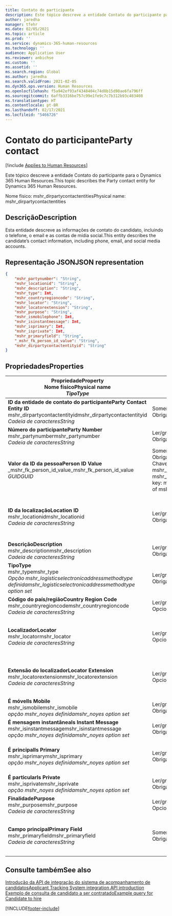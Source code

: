 ```yaml
---
title: Contato do participante
description: Este tópico descreve a entidade Contato do participante para o Dynamics 365 Human Resources.
author: jaredha
manager: tfehr
ms.date: 02/05/2021
ms.topic: article
ms.prod: ''
ms.service: dynamics-365-human-resources
ms.technology: ''
audience: Application User
ms.reviewer: anbichse
ms.custom: ''
ms.assetid: ''
ms.search.region: Global
ms.author: jaredha
ms.search.validFrom: 2021-02-05
ms.dyn365.ops.version: Human Resources
ms.openlocfilehash: f5a942ef93af4348404c74d8b15d98ae6fa796ff
ms.sourcegitcommit: 6affb3316be757c99e1fe9c7c7b312b93c483408
ms.translationtype: HT
ms.contentlocale: pt-BR
ms.lasthandoff: 02/17/2021
ms.locfileid: "5466726"
---
```

# <a name="party-contact"></a><span data-ttu-id="ad8ca-103">Contato do participante</span><span class="sxs-lookup"><span data-stu-id="ad8ca-103">Party contact</span></span>

[!include [Applies to Human Resources](../includes/applies-to-hr.md)]

<span data-ttu-id="ad8ca-104">Este tópico descreve a entidade Contato do participante para o Dynamics 365 Human Resources.</span><span class="sxs-lookup"><span data-stu-id="ad8ca-104">This topic describes the Party contact entity for Dynamics 365 Human Resources.</span></span>

<span data-ttu-id="ad8ca-105">Nome físico: mshr_dirpartycontactentities</span><span class="sxs-lookup"><span data-stu-id="ad8ca-105">Physical name: mshr_dirpartycontactentities</span></span>

## <a name="description"></a><span data-ttu-id="ad8ca-106">Descrição</span><span class="sxs-lookup"><span data-stu-id="ad8ca-106">Description</span></span>

<span data-ttu-id="ad8ca-107">Esta entidade descreve as informações de contato do candidato, incluindo o telefone, o email e as contas de mídia social.</span><span class="sxs-lookup"><span data-stu-id="ad8ca-107">This entity describes the candidate’s contact information, including phone, email, and social media accounts.</span></span>

## <a name="json-representation"></a><span data-ttu-id="ad8ca-108">Representação JSON</span><span class="sxs-lookup"><span data-stu-id="ad8ca-108">JSON representation</span></span>

```json
{
    "mshr_partynumber": "String",
    "mshr_locationid": "String",
    "mshr_description": "String",
    "mshr_type": Int,
    "mshr_countryregioncode": "String",
    "mshr_locator": "String",
    "mshr_locatorextension": "String",
    "mshr_purpose": "String",
    "mshr_ismobilephone": Int,
    "mshr_isinstantmessage": Int,
    "mshr_isprimary": Int,
    "mshr_isprivate": Int,
    "mshr_primaryfield": "String",
    "_mshr_fk_person_id_value": "String",
    "mshr_dirpartycontactentityid": "String"
}
```

## <a name="properties"></a><span data-ttu-id="ad8ca-109">Propriedades</span><span class="sxs-lookup"><span data-stu-id="ad8ca-109">Properties</span></span>

| <span data-ttu-id="ad8ca-110">Propriedade</span><span class="sxs-lookup"><span data-stu-id="ad8ca-110">Property</span></span><br><span data-ttu-id="ad8ca-111">**Nome físico**</span><span class="sxs-lookup"><span data-stu-id="ad8ca-111">**Physical name**</span></span><br><span data-ttu-id="ad8ca-112">**_Tipo_**</span><span class="sxs-lookup"><span data-stu-id="ad8ca-112">**_Type_**</span></span> | <span data-ttu-id="ad8ca-113">Usar</span><span class="sxs-lookup"><span data-stu-id="ad8ca-113">Use</span></span> | <span data-ttu-id="ad8ca-114">Descrição</span><span class="sxs-lookup"><span data-stu-id="ad8ca-114">Description</span></span> |
| --- | --- | --- |
| <span data-ttu-id="ad8ca-115">**ID da entidade de contato do participante**</span><span class="sxs-lookup"><span data-stu-id="ad8ca-115">**Party Contact Entity ID**</span></span><br><span data-ttu-id="ad8ca-116">mshr_dirpartycontactentityid</span><span class="sxs-lookup"><span data-stu-id="ad8ca-116">mshr_dirpartycontactentityid</span></span><br><span data-ttu-id="ad8ca-117">*Cadeia de caracteres*</span><span class="sxs-lookup"><span data-stu-id="ad8ca-117">*String*</span></span> | <span data-ttu-id="ad8ca-118">Somente leitura</span><span class="sxs-lookup"><span data-stu-id="ad8ca-118">Read-only</span></span><br><span data-ttu-id="ad8ca-119">Obrigatório</span><span class="sxs-lookup"><span data-stu-id="ad8ca-119">Required</span></span> | <span data-ttu-id="ad8ca-120">Um identificador exclusivo gerado pelo sistema para o registro de entidade.</span><span class="sxs-lookup"><span data-stu-id="ad8ca-120">System-generated unique identifier for the entity record.</span></span> |
| <span data-ttu-id="ad8ca-121">**Número do participante**</span><span class="sxs-lookup"><span data-stu-id="ad8ca-121">**Party Number**</span></span><br><span data-ttu-id="ad8ca-122">mshr_partynumber</span><span class="sxs-lookup"><span data-stu-id="ad8ca-122">mshr_partynumber</span></span><br><span data-ttu-id="ad8ca-123">*Cadeia de caracteres*</span><span class="sxs-lookup"><span data-stu-id="ad8ca-123">*String*</span></span> | <span data-ttu-id="ad8ca-124">Ler/gravar</span><span class="sxs-lookup"><span data-stu-id="ad8ca-124">Read/write</span></span><br><span data-ttu-id="ad8ca-125">Obrigatório</span><span class="sxs-lookup"><span data-stu-id="ad8ca-125">Required</span></span> | <span data-ttu-id="ad8ca-126">A ID do registro de participante (pessoa) associado.</span><span class="sxs-lookup"><span data-stu-id="ad8ca-126">The ID of the associated party (person) record.</span></span> |
| <span data-ttu-id="ad8ca-127">**Valor da ID da pessoa**</span><span class="sxs-lookup"><span data-stu-id="ad8ca-127">**Person ID Value**</span></span><br><span data-ttu-id="ad8ca-128">_mshr_fk_person_id_value</span><span class="sxs-lookup"><span data-stu-id="ad8ca-128">_mshr_fk_person_id_value</span></span><br><span data-ttu-id="ad8ca-129">*GUID*</span><span class="sxs-lookup"><span data-stu-id="ad8ca-129">*GUID*</span></span> | <span data-ttu-id="ad8ca-130">Somente leitura</span><span class="sxs-lookup"><span data-stu-id="ad8ca-130">Read-only</span></span><br><span data-ttu-id="ad8ca-131">Obrigatório</span><span class="sxs-lookup"><span data-stu-id="ad8ca-131">Required</span></span><br><span data-ttu-id="ad8ca-132">Chave estrangeira: mshr_dirpersonentityid de mshr_dirpersonentity</span><span class="sxs-lookup"><span data-stu-id="ad8ca-132">Foreign key: mshr_dirpersonentityid of mshr_dirpersonentity</span></span> | <span data-ttu-id="ad8ca-133">O identificador gerado pelo sistema do registro da entidade de participante (pessoa).</span><span class="sxs-lookup"><span data-stu-id="ad8ca-133">The system-generated identifier of the party (person) entity record.</span></span> |
| <span data-ttu-id="ad8ca-134">**ID da localização**</span><span class="sxs-lookup"><span data-stu-id="ad8ca-134">**Location ID**</span></span><br><span data-ttu-id="ad8ca-135">mshr_locationid</span><span class="sxs-lookup"><span data-stu-id="ad8ca-135">mshr_locationid</span></span><br><span data-ttu-id="ad8ca-136">*Cadeia de caracteres*</span><span class="sxs-lookup"><span data-stu-id="ad8ca-136">*String*</span></span> | <span data-ttu-id="ad8ca-137">Ler/gravar</span><span class="sxs-lookup"><span data-stu-id="ad8ca-137">Read/write</span></span><br><span data-ttu-id="ad8ca-138">Obrigatório</span><span class="sxs-lookup"><span data-stu-id="ad8ca-138">Required</span></span> | <span data-ttu-id="ad8ca-139">A ID de localização do registro do endereço.</span><span class="sxs-lookup"><span data-stu-id="ad8ca-139">The location ID of the address record.</span></span> <span data-ttu-id="ad8ca-140">Configure na entidade mshr_logisticspostaladdresslocationcdsentity.</span><span class="sxs-lookup"><span data-stu-id="ad8ca-140">Set up in mshr_logisticspostaladdresslocationcdsentity entity.</span></span> |
| <span data-ttu-id="ad8ca-141">**Descrição**</span><span class="sxs-lookup"><span data-stu-id="ad8ca-141">**Description**</span></span><br><span data-ttu-id="ad8ca-142">mshr_description</span><span class="sxs-lookup"><span data-stu-id="ad8ca-142">mshr_description</span></span><br><span data-ttu-id="ad8ca-143">*Cadeia de caracteres*</span><span class="sxs-lookup"><span data-stu-id="ad8ca-143">*String*</span></span> | <span data-ttu-id="ad8ca-144">Ler/gravar</span><span class="sxs-lookup"><span data-stu-id="ad8ca-144">Read/write</span></span><br><span data-ttu-id="ad8ca-145">Obrigatório</span><span class="sxs-lookup"><span data-stu-id="ad8ca-145">Required</span></span> | <span data-ttu-id="ad8ca-146">A descrição dos detalhes do contato.</span><span class="sxs-lookup"><span data-stu-id="ad8ca-146">The description of the contact details.</span></span> |
| <span data-ttu-id="ad8ca-147">**Tipo**</span><span class="sxs-lookup"><span data-stu-id="ad8ca-147">**Type**</span></span><br><span data-ttu-id="ad8ca-148">mshr_type</span><span class="sxs-lookup"><span data-stu-id="ad8ca-148">mshr_type</span></span><br><span data-ttu-id="ad8ca-149">*Opção mshr_logisticselectronicaddressmethodtype definida*</span><span class="sxs-lookup"><span data-stu-id="ad8ca-149">*mshr_logisticselectronicaddressmethodtype option set*</span></span> | <span data-ttu-id="ad8ca-150">Ler/gravar</span><span class="sxs-lookup"><span data-stu-id="ad8ca-150">Read/write</span></span><br><span data-ttu-id="ad8ca-151">Obrigatório</span><span class="sxs-lookup"><span data-stu-id="ad8ca-151">Required</span></span> | <span data-ttu-id="ad8ca-152">O tipo de detalhe do contato.</span><span class="sxs-lookup"><span data-stu-id="ad8ca-152">The contact detail type.</span></span> |
| <span data-ttu-id="ad8ca-153">**Código do país/região**</span><span class="sxs-lookup"><span data-stu-id="ad8ca-153">**Country Region Code**</span></span><br><span data-ttu-id="ad8ca-154">mshr_countryregioncode</span><span class="sxs-lookup"><span data-stu-id="ad8ca-154">mshr_countryregioncode</span></span><br><span data-ttu-id="ad8ca-155">*Cadeia de caracteres*</span><span class="sxs-lookup"><span data-stu-id="ad8ca-155">*String*</span></span> | <span data-ttu-id="ad8ca-156">Ler/gravar</span><span class="sxs-lookup"><span data-stu-id="ad8ca-156">Read/write</span></span><br><span data-ttu-id="ad8ca-157">Opcional</span><span class="sxs-lookup"><span data-stu-id="ad8ca-157">Optional</span></span> | <span data-ttu-id="ad8ca-158">O país ou região do endereço</span><span class="sxs-lookup"><span data-stu-id="ad8ca-158">The country or region of the address.</span></span> |
| <span data-ttu-id="ad8ca-159">**Localizador**</span><span class="sxs-lookup"><span data-stu-id="ad8ca-159">**Locator**</span></span><br><span data-ttu-id="ad8ca-160">mshr_locator</span><span class="sxs-lookup"><span data-stu-id="ad8ca-160">mshr_locator</span></span><br><span data-ttu-id="ad8ca-161">*Cadeia de caracteres*</span><span class="sxs-lookup"><span data-stu-id="ad8ca-161">*String*</span></span> | <span data-ttu-id="ad8ca-162">Ler/gravar</span><span class="sxs-lookup"><span data-stu-id="ad8ca-162">Read/write</span></span><br><span data-ttu-id="ad8ca-163">Opcional</span><span class="sxs-lookup"><span data-stu-id="ad8ca-163">Optional</span></span> | <span data-ttu-id="ad8ca-164">Os detalhes do contato.</span><span class="sxs-lookup"><span data-stu-id="ad8ca-164">The contact details.</span></span> <span data-ttu-id="ad8ca-165">Por exemplo, se o tipo for **Endereço de email**, este campo conterá o endereço de email do candidato.</span><span class="sxs-lookup"><span data-stu-id="ad8ca-165">For example, if the type is **Email address**, then this field contains the candidate’s email address.</span></span> |
| <span data-ttu-id="ad8ca-166">**Extensão do localizador**</span><span class="sxs-lookup"><span data-stu-id="ad8ca-166">**Locator Extension**</span></span><br><span data-ttu-id="ad8ca-167">mshr_locatorextension</span><span class="sxs-lookup"><span data-stu-id="ad8ca-167">mshr_locatorextension</span></span><br><span data-ttu-id="ad8ca-168">*Cadeia de caracteres*</span><span class="sxs-lookup"><span data-stu-id="ad8ca-168">*String*</span></span> | <span data-ttu-id="ad8ca-169">Ler/gravar</span><span class="sxs-lookup"><span data-stu-id="ad8ca-169">Read/write</span></span><br><span data-ttu-id="ad8ca-170">Opcional</span><span class="sxs-lookup"><span data-stu-id="ad8ca-170">Optional</span></span> | <span data-ttu-id="ad8ca-171">A extensão do localizador.</span><span class="sxs-lookup"><span data-stu-id="ad8ca-171">The locator extension.</span></span> <span data-ttu-id="ad8ca-172">Por exemplo, se o tipo for **Telefone**, esta propriedade conterá a extensão de número de telefone.</span><span class="sxs-lookup"><span data-stu-id="ad8ca-172">For example, if the type is **Phone**, then this property would contain the phone number extension.</span></span> |
| <span data-ttu-id="ad8ca-173">**É móvel**</span><span class="sxs-lookup"><span data-stu-id="ad8ca-173">**Is Mobile**</span></span><br><span data-ttu-id="ad8ca-174">mshr_ismobile</span><span class="sxs-lookup"><span data-stu-id="ad8ca-174">mshr_ismobile</span></span><br><span data-ttu-id="ad8ca-175">*opção mshr_noyes definida*</span><span class="sxs-lookup"><span data-stu-id="ad8ca-175">*mshr_noyes option set*</span></span> | <span data-ttu-id="ad8ca-176">Ler/gravar</span><span class="sxs-lookup"><span data-stu-id="ad8ca-176">Read/write</span></span><br><span data-ttu-id="ad8ca-177">Obrigatório</span><span class="sxs-lookup"><span data-stu-id="ad8ca-177">Required</span></span> | <span data-ttu-id="ad8ca-178">Especifica se o número de telefone é um número de celular.</span><span class="sxs-lookup"><span data-stu-id="ad8ca-178">Specifies whether the phone is a mobile number.</span></span> |
| <span data-ttu-id="ad8ca-179">**É mensagem instantânea**</span><span class="sxs-lookup"><span data-stu-id="ad8ca-179">**Is Instant Message**</span></span><br><span data-ttu-id="ad8ca-180">mshr_isinstantmessage</span><span class="sxs-lookup"><span data-stu-id="ad8ca-180">mshr_isinstantmessage</span></span><br><span data-ttu-id="ad8ca-181">*opção mshr_noyes definida*</span><span class="sxs-lookup"><span data-stu-id="ad8ca-181">*mshr_noyes option set*</span></span> | <span data-ttu-id="ad8ca-182">Ler/gravar</span><span class="sxs-lookup"><span data-stu-id="ad8ca-182">Read/write</span></span><br><span data-ttu-id="ad8ca-183">Obrigatório</span><span class="sxs-lookup"><span data-stu-id="ad8ca-183">Required</span></span> | <span data-ttu-id="ad8ca-184">Especifica se o telefone está habilitado para mensagens instantâneas.</span><span class="sxs-lookup"><span data-stu-id="ad8ca-184">Specifies whether the phone is enabled for instant messaging.</span></span> |
| <span data-ttu-id="ad8ca-185">**É principal**</span><span class="sxs-lookup"><span data-stu-id="ad8ca-185">**Is Primary**</span></span><br><span data-ttu-id="ad8ca-186">mshr_isprimary</span><span class="sxs-lookup"><span data-stu-id="ad8ca-186">mshr_isprimary</span></span><br><span data-ttu-id="ad8ca-187">*opção mshr_noyes definida*</span><span class="sxs-lookup"><span data-stu-id="ad8ca-187">*mshr_noyes option set*</span></span> | <span data-ttu-id="ad8ca-188">Ler/gravar</span><span class="sxs-lookup"><span data-stu-id="ad8ca-188">Read/write</span></span><br><span data-ttu-id="ad8ca-189">Obrigatório</span><span class="sxs-lookup"><span data-stu-id="ad8ca-189">Required</span></span> | <span data-ttu-id="ad8ca-190">Determina o contato principal do tipo de contato.</span><span class="sxs-lookup"><span data-stu-id="ad8ca-190">Determines the primary contact of the contact type.</span></span> <span data-ttu-id="ad8ca-191">Deve haver somente um registro principal por tipo de contato.</span><span class="sxs-lookup"><span data-stu-id="ad8ca-191">There must be only one primary record per contact type.</span></span> |
| <span data-ttu-id="ad8ca-192">**É particular**</span><span class="sxs-lookup"><span data-stu-id="ad8ca-192">**Is Private**</span></span><br><span data-ttu-id="ad8ca-193">mshr_isprivate</span><span class="sxs-lookup"><span data-stu-id="ad8ca-193">mshr_isprivate</span></span><br><span data-ttu-id="ad8ca-194">*opção mshr_noyes definida*</span><span class="sxs-lookup"><span data-stu-id="ad8ca-194">*mshr_noyes option set*</span></span> | <span data-ttu-id="ad8ca-195">Ler/gravar</span><span class="sxs-lookup"><span data-stu-id="ad8ca-195">Read/write</span></span><br><span data-ttu-id="ad8ca-196">Obrigatório</span><span class="sxs-lookup"><span data-stu-id="ad8ca-196">Required</span></span> | <span data-ttu-id="ad8ca-197">Identifica se este endereço é um endereço particular da pessoa.</span><span class="sxs-lookup"><span data-stu-id="ad8ca-197">Identifies whether this address is a private address for the person.</span></span> |
| <span data-ttu-id="ad8ca-198">**Finalidade**</span><span class="sxs-lookup"><span data-stu-id="ad8ca-198">**Purpose**</span></span><br><span data-ttu-id="ad8ca-199">mshr_purpose</span><span class="sxs-lookup"><span data-stu-id="ad8ca-199">mshr_purpose</span></span><br><span data-ttu-id="ad8ca-200">*Cadeia de caracteres*</span><span class="sxs-lookup"><span data-stu-id="ad8ca-200">*String*</span></span> | <span data-ttu-id="ad8ca-201">Ler/gravar</span><span class="sxs-lookup"><span data-stu-id="ad8ca-201">Read/write</span></span><br><span data-ttu-id="ad8ca-202">Opcional</span><span class="sxs-lookup"><span data-stu-id="ad8ca-202">Optional</span></span> | <span data-ttu-id="ad8ca-203">A finalidade/função de detalhes do contato.</span><span class="sxs-lookup"><span data-stu-id="ad8ca-203">The purpose/role of the contact details.</span></span> |
| <span data-ttu-id="ad8ca-204">**Campo principal**</span><span class="sxs-lookup"><span data-stu-id="ad8ca-204">**Primary Field**</span></span><br><span data-ttu-id="ad8ca-205">mshr_primaryfield</span><span class="sxs-lookup"><span data-stu-id="ad8ca-205">mshr_primaryfield</span></span><br><span data-ttu-id="ad8ca-206">*Cadeia de caracteres*</span><span class="sxs-lookup"><span data-stu-id="ad8ca-206">*String*</span></span> | <span data-ttu-id="ad8ca-207">Somente leitura</span><span class="sxs-lookup"><span data-stu-id="ad8ca-207">Read-only</span></span><br><span data-ttu-id="ad8ca-208">Obrigatório</span><span class="sxs-lookup"><span data-stu-id="ad8ca-208">Required</span></span> | <span data-ttu-id="ad8ca-209">Campo usado como identificador principal do registro de entidade.</span><span class="sxs-lookup"><span data-stu-id="ad8ca-209">Field used as a primary identifier of the entity record.</span></span> <span data-ttu-id="ad8ca-210">Combinação de número, tipo, descrição e localizador do participante.</span><span class="sxs-lookup"><span data-stu-id="ad8ca-210">Combination of party number, type, description, and locator.</span></span> |

## <a name="see-also"></a><span data-ttu-id="ad8ca-211">Consulte também</span><span class="sxs-lookup"><span data-stu-id="ad8ca-211">See also</span></span>

[<span data-ttu-id="ad8ca-212">Introdução da API de integração do sistema de acompanhamento de candidatos</span><span class="sxs-lookup"><span data-stu-id="ad8ca-212">Applicant Tracking System integration API introduction</span></span>](hr-admin-integration-ats-api-introduction.md)<br>
[<span data-ttu-id="ad8ca-213">Exemplo de consulta de candidato a ser contratado</span><span class="sxs-lookup"><span data-stu-id="ad8ca-213">Example query for Candidate to hire</span></span>](hr-admin-integration-ats-api-candidate-to-hire-example-query.md)



[!INCLUDE[footer-include](../includes/footer-banner.md)]